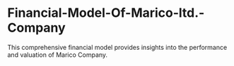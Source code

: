 # Financial-Model-Of-Marico-ltd.-Company
 This comprehensive financial model provides insights into the performance and valuation of Marico Company. 
